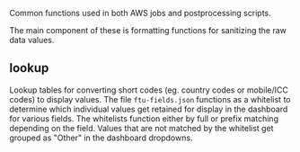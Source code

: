 Common functions used in both AWS jobs and postprocessing scripts. 

The main component of these is formatting functions for sanitizing the raw 
data values. 

lookup
------

Lookup tables for converting short codes (eg. country codes or mobile/ICC 
codes) to display values. 
The file `ftu-fields.json` functions as a whitelist to 
determine which individual values get retained for display in the dashboard 
for various fields. 
The whitelists function either by full or prefix matching depending on the 
field. Values that are not matched by the whitelist get grouped as "Other" in 
the dashboard dropdowns.

